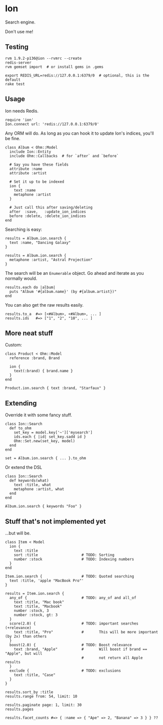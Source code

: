 Ion
===

Search engine.

Don't use me!

Testing
-------

    rvm 1.9.2-p136@ion --rvmrc --create
    redis-server
    rvm gemset import  # or install gems in .gems

    export REDIS_URL=redis://127.0.0.1:6379/0  # optional, this is the default
    rake test

Usage
-----

Ion needs Redis.

    require 'ion'
    Ion.connect url: 'redis://127.0.0.1:6379/0'

Any ORM will do. As long as you can hook it to update Ion's indices, you'll be fine.

    class Album < Ohm::Model
      include Ion::Entity
      include Ohm::Callbacks  # for `after` and `before`

      # Say you have these fields
      attribute :name
      attribute :artist

      # Set it up to be indexed
      ion {
        text :name
        metaphone :artist
      }

      # Just call this after saving/deleting
      after  :save,   :update_ion_indices
      before :delete, :delete_ion_indices
    end

Searching is easy:

    results = Album.ion.search {
      text :name, "Dancing Galaxy"
    }

    results = Album.ion.search {
      metaphone :artist, "Astral Projection"
    }

The search will be an `Enumerable` object. Go ahead and iterate as you normally would.

    results.each do |album|
      puts "Album '#{album.name}' (by #{album.artist})"
    end

You can also get the raw results easily.

    results.to_a  #=> [<#Album>, <#Album>, ... ]
    results.ids   #=> ["1", "2", "10", ... ]

More neat stuff
---------------

Custom:

    class Product < Ohm::Model
      reference :brand, Brand

      ion {
        text(:brand) { brand.name }
      }
    end

    Product.ion.search { text :brand, "Starfaux" }

Extending
---------

Override it with some fancy stuff.

    class Ion::Search
      def to_ohm
        set_key = model.key['~']['mysearch']
        ids.each { |id| set_key.sadd id }
        Ohm::Set.new(set_key, model)
      end
    end

    set = Album.ion.search { ... }.to_ohm

Or extend the DSL

    class Ion::Search
      def keywords(what)
        text :title, what
        metaphone :artist, what
      end
    end

    Album.ion.search { keywords "Foo" }

Stuff that's not implemented yet
--------------------------------

...but will be.

    class Item < Model
      ion {
        text :title
        sort :title                    # TODO: Sorting
        number :stock                  # TODO: Indexing numbers
      }
    end

    Item.ion.search {                  # TODO: Quoted searching
      text :title, 'apple "MacBook Pro"'
    }

    results = Item.ion.search {
      any_of {                         # TODO: any_of and all_of
        text :title, "Mac book"
        text :title, "Macbook"
        number :stock, 3
        number :stock, gt: 3
      }
      score(2.0) {                     # TODO: important searches (+relevance)
        text :title, "Pro"             #       This will be more important (by 2x) than others
      }
      boost(2.0) {                     # TODO: Boost relevance
        text :brand, "Apple"           #       Will boost if brand == "Apple", but will
                                       #       not return all Apple results
      }
      exclude {                        # TODO: exclusions
        text :title, "Case"
      }
    }

    results.sort_by :title
    results.range from: 54, limit: 10

    results.paginate page: 1, limit: 30
    results.pages

    results.facet_counts #=> { :name => { "Ape" => 2, "Banana" => 3 } } ??
